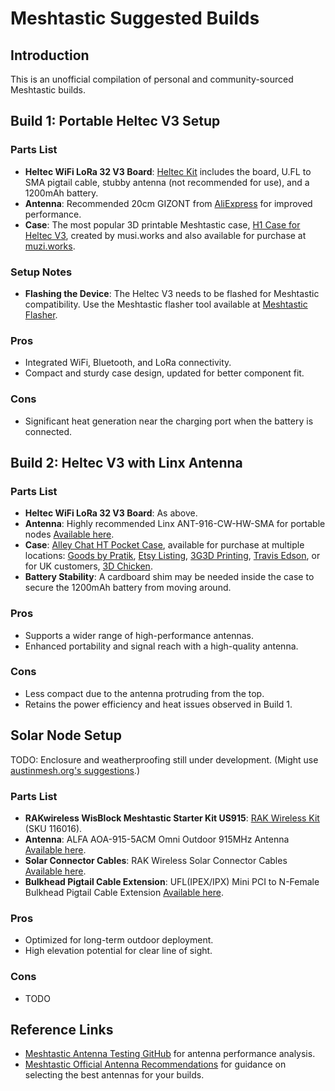 # Meshtastic Suggested Builds

## Introduction
This is an unofficial compilation of personal and community-sourced Meshtastic builds.

## Build 1: Portable Heltec V3 Setup

### Parts List
- **Heltec WiFi LoRa 32 V3 Board**: [Heltec Kit](https://muzi.works/products/heltec-kit) includes the board, U.FL to SMA pigtail cable, stubby antenna (not recommended for use), and a 1200mAh battery.
- **Antenna**: Recommended 20cm GIZONT from [AliExpress](https://www.aliexpress.us/item/3256804397374144.html) for improved performance.
- **Case**: The most popular 3D printable Meshtastic case, [H1 Case for Heltec V3](https://www.printables.com/model/741974-h1-case-for-heltec-v3-running-meshtastic), created by musi.works and also available for purchase at [muzi.works](https://muzi.works/products/h1-case-for-heltec-v3-running-meshtastic).

### Setup Notes
- **Flashing the Device**: The Heltec V3 needs to be flashed for Meshtastic compatibility. Use the Meshtastic flasher tool available at [Meshtastic Flasher](https://flasher.meshtastic.org/).

### Pros
- Integrated WiFi, Bluetooth, and LoRa connectivity.
- Compact and sturdy case design, updated for better component fit.

### Cons
- Significant heat generation near the charging port when the battery is connected.

## Build 2: Heltec V3 with Linx Antenna

### Parts List
- **Heltec WiFi LoRa 32 V3 Board**: As above.
- **Antenna**: Highly recommended Linx ANT-916-CW-HW-SMA for portable nodes [Available here](https://www.mouser.com/ProductDetail/712-ANT-916-CW-HWSMA).
- **Case**: [Alley Chat HT Pocket Case](https://www.printables.com/model/920722-alley-chat-ht-pocket-heltec-lora-32-v3-case-by-all), available for purchase at multiple locations: [Goods by Pratik](https://goodsbypratik.etsy.com/listing/1733566732), [Etsy Listing](https://www.etsy.com/listing/1765871840), [3G3D Printing](https://3g3dprinting.etsy.com/listing/1704048054), [Travis Edson](https://travisedson.com/shop/product/alleychat-ht-pocket-case/), or for UK customers, [3D Chicken](https://3dchicken.co.uk/products/heltec-v3-ht-pocket-the-worlds-smallest-heltec-v3-case).
- **Battery Stability**: A cardboard shim may be needed inside the case to secure the 1200mAh battery from moving around.

### Pros
- Supports a wider range of high-performance antennas.
- Enhanced portability and signal reach with a high-quality antenna.

### Cons
- Less compact due to the antenna protruding from the top.
- Retains the power efficiency and heat issues observed in Build 1.

## Solar Node Setup

TODO: Enclosure and weatherproofing still under development. (Might use [austinmesh.org's suggestions](https://www.austinmesh.org/devices/#parts-list).)

### Parts List
- **RAKwireless WisBlock Meshtastic Starter Kit US915**: [RAK Wireless Kit](https://store.rokland.com/products/rak-wireless-wisblock-meshtastic-starter-kit) (SKU 116016).
- **Antenna**: ALFA AOA-915-5ACM Omni Outdoor 915MHz Antenna [Available here](https://store.rokland.com/products/alfa-aoa-915-5acm-5-dbi-omni-outdoor-915mhz-802-11ah-mini-antenna-for-lora-halow-application).
- **Solar Connector Cables**: RAK Wireless Solar Connector Cables [Available here](https://store.rokland.com/products/rak-wireless-solar-connector-cables-solar-wires-5pcs-pid-910116).
- **Bulkhead Pigtail Cable Extension**: UFL(IPEX/IPX) Mini PCI to N-Female Bulkhead Pigtail Cable Extension [Available here](https://store.rokland.com/products/uflipex-ipx-mini-pci-to-n-female-bulkhead-pigtail-cable-extension-rg178).

### Pros
- Optimized for long-term outdoor deployment.
- High elevation potential for clear line of sight.

### Cons
- TODO

## Reference Links
- [Meshtastic Antenna Testing GitHub](https://github.com/meshtastic/antenna-reports?tab=readme-ov-file) for antenna performance analysis.
- [Meshtastic Official Antenna Recommendations](https://meshtastic.org/docs/hardware/antennas/) for guidance on selecting the best antennas for your builds.
